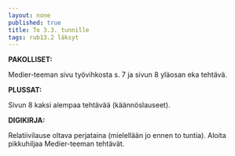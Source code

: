```yaml
---
layout: none
published: true
title: To 3.3. tunnille
tags: rub13.2 läksyt
---
```

**PAKOLLISET:**

Medier-teeman sivu työvihkosta s. 7 ja sivun 8 yläosan eka tehtävä. 

**PLUSSAT:**

Sivun 8 kaksi alempaa tehtävää (käännöslauseet).

**DIGIKIRJA:**

Relatiivilause oltava perjataina (mielellään jo ennen to tuntia). Aloita pikkuhiljaa Medier-teeman tehtävät.
